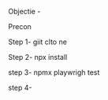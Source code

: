 Objectie - 

Precon

Step 1-
 giit clto ne
 
 
Step 2- npx install

step 3- npmx playwrigh test

step 4- 
